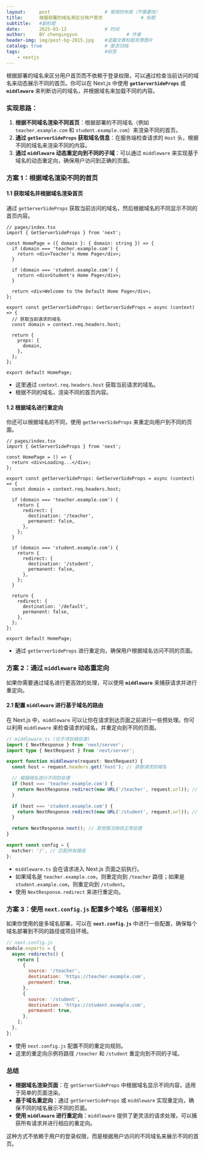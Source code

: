 ```yaml
---
layout:     post   				    # 使用的布局（不需要改）
title:      根据部署的域名来区分用户首页 				# 标题 
subtitle:   #副标题
date:       2025-03-13 				# 时间
author:     BY chenqingyun					# 作者
header-img: img/post-bg-2015.jpg 	#这篇文章标题背景图片
catalog: true 						# 是否归档
tags:								#标签
    - nextjs
---
```


根据部署的域名来区分用户首页而不依赖于登录权限，可以通过检查当前访问的域名来动态展示不同的首页。你可以在 Next.js 中使用 **`getServerSideProps`** 或 **`middleware`** 来判断访问的域名，并根据域名来加载不同的内容。

### 实现思路：

1. **根据不同域名渲染不同首页**：根据部署的不同域名（例如 `teacher.example.com` 和 `student.example.com`）来渲染不同的首页。
2. **通过 `getServerSideProps` 获取域名信息**：在服务端检查请求的 `Host` 头，根据不同的域名来渲染不同的内容。
3. **通过 `middleware` 动态重定向到不同的子域**：可以通过 `middleware` 来实现基于域名的动态重定向，确保用户访问到正确的页面。

### 方案 1：根据域名渲染不同的首页

#### 1.1 **获取域名并根据域名渲染首页**

通过 `getServerSideProps` 获取当前访问的域名，然后根据域名的不同显示不同的首页内容。

```tsx
// pages/index.tsx
import { GetServerSideProps } from 'next';

const HomePage = ({ domain }: { domain: string }) => {
  if (domain === 'teacher.example.com') {
    return <div>Teacher's Home Page</div>;
  }

  if (domain === 'student.example.com') {
    return <div>Student's Home Page</div>;
  }

  return <div>Welcome to the Default Home Page</div>;
};

export const getServerSideProps: GetServerSideProps = async (context) => {
  // 获取当前请求的域名
  const domain = context.req.headers.host;

  return {
    props: {
      domain,
    },
  };
};

export default HomePage;
```

- 这里通过 `context.req.headers.host` 获取当前请求的域名。
- 根据不同的域名，渲染不同的首页内容。

#### 1.2 **根据域名进行重定向**

你还可以根据域名的不同，使用 `getServerSideProps` 来重定向用户到不同的页面。

```tsx
// pages/index.tsx
import { GetServerSideProps } from 'next';

const HomePage = () => {
  return <div>Loading...</div>;
};

export const getServerSideProps: GetServerSideProps = async (context) => {
  const domain = context.req.headers.host;

  if (domain === 'teacher.example.com') {
    return {
      redirect: {
        destination: '/teacher',
        permanent: false,
      },
    };
  }

  if (domain === 'student.example.com') {
    return {
      redirect: {
        destination: '/student',
        permanent: false,
      },
    };
  }

  return {
    redirect: {
      destination: '/default',
      permanent: false,
    },
  };
};

export default HomePage;
```

- 通过 `getServerSideProps` 进行重定向，确保用户根据域名访问不同的页面。

### 方案 2：通过 `middleware` 动态重定向

如果你需要通过域名进行更高效的处理，可以使用 **`middleware`** 来捕获请求并进行重定向。

#### 2.1 **配置 `middleware` 进行基于域名的路由**

在 Next.js 中，`middleware` 可以让你在请求到达页面之前进行一些预处理。你可以利用 `middleware` 来检查请求的域名，并重定向到不同的页面。

```ts
// middleware.ts (位于项目根目录)
import { NextResponse } from 'next/server';
import type { NextRequest } from 'next/server';

export function middleware(request: NextRequest) {
  const host = request.headers.get('host'); // 获取请求的域名

  // 根据域名进行不同的处理
  if (host === 'teacher.example.com') {
    return NextResponse.redirect(new URL('/teacher', request.url)); // 重定向到 /teacher
  }

  if (host === 'student.example.com') {
    return NextResponse.redirect(new URL('/student', request.url)); // 重定向到 /student
  }

  return NextResponse.next(); // 其他情况继续正常处理
}

export const config = {
  matcher: '/', // 匹配所有路径
};
```

- `middleware.ts` 会在请求进入 Next.js 页面之前执行。
- 如果域名是 `teacher.example.com`，则重定向到 `/teacher` 路径；如果是 `student.example.com`，则重定向到 `/student`。
- 使用 `NextResponse.redirect` 来进行重定向。

### 方案 3：使用 `next.config.js` 配置多个域名（部署相关）

如果你使用的是多域名部署，可以在 **`next.config.js`** 中进行一些配置，确保每个域名部署到不同的路径或项目环境。

```js
// next.config.js
module.exports = {
  async redirects() {
    return [
      {
        source: '/teacher',
        destination: 'https://teacher.example.com',
        permanent: true,
      },
      {
        source: '/student',
        destination: 'https://student.example.com',
        permanent: true,
      },
    ];
  },
};
```

- 使用 `next.config.js` 配置不同的重定向规则。
- 这里的重定向示例将路径 `/teacher` 和 `/student` 重定向到不同的子域。

### 总结

- **根据域名渲染页面**：在 `getServerSideProps` 中根据域名显示不同内容，适用于简单的页面渲染。
- **基于域名重定向**：通过 `getServerSideProps` 或 `middleware` 实现重定向，确保不同的域名展示不同的页面。
- **使用 `middleware` 进行重定向**：`middleware` 提供了更灵活的请求处理，可以捕获所有请求并进行相应的重定向。

这种方式不依赖于用户的登录权限，而是根据用户访问的不同域名来展示不同的首页。